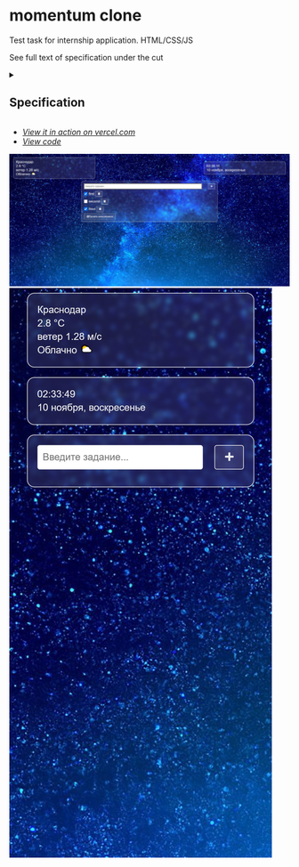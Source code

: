 # momentum clone

Test task for internship application. HTML/CSS/JS

See full text of specification under the cut

<details>
	<summary><h2> Specification</h2></summary>

<h2>Тестовое задание для стажировки</h2>

Необходимо реализовать веб-приложение `momentum`, аналог [расширения](https://chromewebstore.google.com/detail/momentum/laookkfknpbbblfpciffpaejjkokdgca?hl=ru&pli=1).
В приложении есть часы, дата, слайдер изображений, виджеты погоды, список задач.

<h2>Блок погоды</h2>
- Состоит из города (текстовое поле)
- Отображения температуры
- Отображения текущей погоды (дождь/солнечная/снег/пасмурно)

<h3>Функционал:</h3>
- Для определения текущего города использовать geolocation api, город по умолчанию — Краснодар
- Для хранения населённого пункта используется локальное хранилище — local storage.
- Для получения прогноза погоды использовать [список api](https://github.com/public-api-lists/public-api-lists?tab=readme-ov-file#weather) (любой из списка можно использовать)
  
<h2>Блок слайдер изображений на фоне</h2>
- Динамическая смена обоев в зависимости от текущего времени
  
<h3>Функционал:</h3>
- Для динамической смены обоев дано 4 картинки, и каждая картинка соответствует определенному промежутку времени, например, если сейчас 15:00, то показываем картинку из промежутка 12:00 - 18:00
- Каждому промежутку соответствует свое изображение:<br />
`00:00 - 06:00` - `https://github.com/digitalSector47/traineeship-test-task/images/01.jpg`
`06:00 - 12:00` - `https://github.com/digitalSector47/traineeship-test-task/images/02.jpg`
`12:00 - 18:00` - `https://github.com/digitalSector47/traineeship-test-task/images/03.jpg`
`18:00 - 00:00` - `https://github.com/digitalSector47/traineeship-test-task/images/04.jpg`

<h2>Блок времени и даты</h2>
- Отображение времени в формате `hh:mm:ss`
- Отображение даты в формате текущий день и текущий день недели, пример: `09 сентября, понедельник`
  
<h3>Функционал:</h3>
- Время изменяется каждую секунду
- Для работы приложения используем текущий часовой пояс

<h2>Блок задач</h2>
- Поле для ввода новой задачи
- Список всех задач (состоит из чекбокса, названия задачи и кнопки удалить задачу)
- Кнопка удалить выполненные задачи

<h3>Функционал:</h3>
- Добавление новых задач осуществляется при нажатии на «Enter»
- Если поле для ввода новой задачи пустое — появляется ошибка
- Функционал удаления задачи из списка, у каждой задачи должа быть кнопка удалить
- Функционал перевода задачи в статус выполнено осуществляется при нажатии на чекбокс в списке задач
- Функционал удаления выполненных задач

<h2> Технические требования</h2>
- Приложение проверяется в браузере Google Chrome последней версии
- Можно использовать Bootstrap, Material Design, Css-фреймворки, Html и Css препроцессоры
- Не разрешается использовать jQuery, другие js-библиотеки и фреймворки
- js-код приложения должен быть читаемым, без минимизации или обфускации

</details> 


+ *[View it in action on vercel.com](https://momentum-two-puce.vercel.app/)*
+ *[View code](https://github.com/AleksandraObw/momentum)*

![Screenshot](https://github.com/AleksandraObw/momentum/blob/main/assets/screenshot1.jpg)
![Screenshot](https://github.com/AleksandraObw/momentum/blob/main/assets/screenshot2.jpg)

